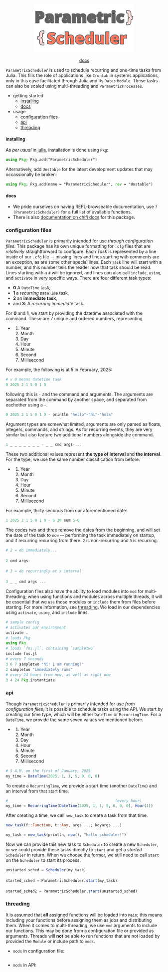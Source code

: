 <div align="center">
  <img src="https://github.com/ChifiSource/image_dump/blob/main/parametricprocesses/parscheduler.png"></img>

  [docs](https://chifidocs.com/parametric/ParametricScheduler)
  
</div>


`ParametricScheduler` is used to schedule recurring and one-time tasks from Julia. This fills the role of applications like `Crontab` in systems applications, only in this case facilitated through Julia and its `Dates` `Module`. These tasks can also be scaled using multi-threading and `ParametricProcesses`.
- getting started
  - [installing](#installing)
  - [docs](#docs)
- usage
  - [configuration files](#configuration-files)
  - [api](#api)
  - [threading](#threading)
#### installing
As *per usual* in [julia](https://julialang.org), installation is done using `Pkg`:
```julia
using Pkg; Pkg.add("ParametricScheduler")
```
Alternatively, add `Unstable` for the latest development updates that may occassionally be broken:
```julia
using Pkg; Pkg.add(name = "ParametricScheduler", rev = "Unstable")
```
#### docs
- We pride ourselves on having REPL-browseable documentation, use `?(ParametricScheduler)` for a full list of available functions.
- There is also [documentation on chifi docs](https://chifidocs.com/parametric/ParametricScheduler) for this package.
### configuration files
`ParametricScheduler` is primarily intended for use *through configuration files*. This package has its own unique formatting for `.cfg` files that are *relatively* straightforward to configure. Each *Task* is represented by a line inside of our `.cfg` file -- missing lines and lines starting with comments are an exception, as are some other special lines. Each `Task` line will start with a number, and this number tells the reader how that task should be read. Lines starting with a `#` will be ignored, and lines can also call `include`, `using`, and `activate` in very specific ways. There are four different task types:
- **0** A `DateTime` task,
- **1** a *recurring* `DateTime` task,
- **2** an **immediate task**,
- and **3**: A *recurring immediate* task.

For **0** and **1**, we start by providing the datetime associated with the command. These are 7 unique and ordered numbers, representing
- 1. Year
  2. Month
  3. Day
  4. Hour
  5. Minute
  6. Second
  7. Millisecond

For example, the following is at 5 in February, 2025:
```julia
# v 0 means datetime task
0 2025 2 1 5 0 1 0
```
following this is ` - ` and the command and arguments. The arguments are separated from the command by another space, and separated from eachother using a `-`.
```julia
0 2025 2 1 5 0 1 0 - println "hello"-"hi"-"hola"
```
Argument types are somewhat limited, arguments are only parsed as floats, integers, commands, and strings.
As for recurring events, they are very similar but also feature two additional numbers alongside the command.
```julia
1 _ _ _ _ _ _ _ - _ _ cmd args-...
```
These two additional values represent **the type of interval** and **the interval**. For the type, we use the same number classification from before:
- 1. Year
  2. Month
  3. Day
  4. Hour
  5. Minute
  6. Second
  7. Millisecond
 
For example, thirty seconds from our aforementioned date:
```julia
1 2025 2 1 5 0 1 0 - 6 30 sum 5-6
```
The codes two and three remove the dates from the beginning, and will set the date of the task to `now` -- performing the task immediately on startup, and if recurring recurring from there. `2` is non-recurring and `3` is recurring.
```julia
# 2 = do immediately...

2 cmd args-

# 3 = do recurringly at x interval

3 _ _ cmd args ...
```
Configuration files also have the ability to load modules into `mod` for multi-threading; when using functions and modules across multiple threads, it will be essential that we `use` those modules or `include` them from files before starting. For more information, see [threading](#threading). We load in our dependencies using `activate`, `using`, and `include` lines. 
```julia
# sample config
# activates our environment
activate .
# loads Pkg 
using Pkg
# loads `fns.jl`, containing `sampletwo`
include fns.jl
# every 7 seconds
3 6 7 sampletwo "hi! I am running!"
2 sampletwo "immediately runs"
# every 24 hours from now, as well as right now
3 4 24 Pkg.instantiate
```
### api
Though `ParametricScheduler` is primarily intended for use *from configuration files*, it is possible to schedule tasks using the API. We start by creating our time type, which will be either `DateTime` or `RecurringTime`. For a `DateTime`, we provide the same seven values we mentioned before.
- 1. Year
  2. Month
  3. Day
  4. Hour
  5. Minute
  6. Second
  7. Millisecond

```julia
# 5 A.M. on the first of January, 2025
my_time = DateTime(2025, 1, 1, 5, 0, 0, 0)
```
To create a `RecurringTime`, we provide a start time (another `DateTime`) and an interval from that start time. 
```julia
#                                                (every hour)
my_time = RecurringTime(DateTime(2025, 1, 1, 5, 0, 0, 0), Hour(1))
```
After creating a time, we call `new_task` to create a task from that time.
```julia
new_task(f::Function, t::Any, args ...; keyargs ...)
```
```julia
my_task = new_task(println, now(), "hello scheduler!")
```
Now we can provide this new task to `Scheduler` to create a new `Scheduler`, or we could provide these tasks directly to `start` and get a *started* `Scheduler` in return. When we choose the former, we still need to call `start` on the `Scheduler` to start its process.
```julia
unstarted_sched = Scheduler(my_task)

started_sched = ParametricScheduler.start(my_task)

started_sched2 = ParametricScheduler.start(unstarted_sched)
```
### threading
It is assumed that **all** assigned functions will be loaded into `Main`; this means including your functions before assigning them as jobs and distributing them. When it comes to multi-threading, we use `mod` arguments to include our functions. This may be done from a configuration file or provided as arguments. Threads will **not** be able to run functions that are not loaded by provided the `Module` or include path to `mods`.
- `mods` in configuration file:
```julia

```
- `mods` in API:
```julia
```
